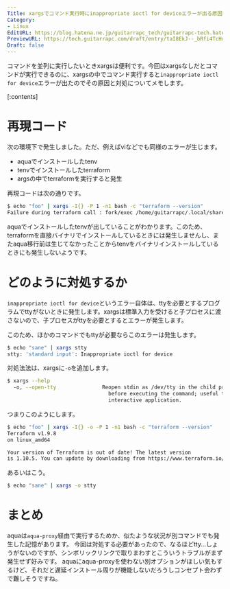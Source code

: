 ```yaml
---
Title: xargsでコマンド実行時にinappropriate ioctl for deviceエラーが出る原因と対処
Category:
- Linux
EditURL: https://blog.hatena.ne.jp/guitarrapc_tech/guitarrapc-tech.hatenablog.com/atom/entry/6802418398325005998
PreviewURL: https://tech.guitarrapc.com/draft/entry/taI8EkJ--_bRfi4TcHdR6VXUAy8
Draft: false
---
```


コマンドを並列に実行したいときxargsは便利です。今回はxargsなしだとコマンドが実行できるのに、xargsの中でコマンド実行すると`inappropriate ioctl for device`エラーが出たのでその原因と対処についてメモします。

[:contents]

# 再現コード

次の環境下で発生しました。ただ、例えばviなどでも同様のエラーが生じます。

* aquaでインストールしたtenv
* tenvでインストールしたterraform
* argsの中でterraformを実行すると発生

再現コードは次の通りです。

```sh
$ echo "foo" | xargs -I{} -P 1 -n1 bash -c "terraform --version"
Failure during terraform call : fork/exec /home/guitarrapc/.local/share/aquaproj-aqua/bin/tenv: inappropriate ioctl for device
```

aquaでインストールしたtenvが出していることがわかります。このため、terraformを直接バイナリでインストールしているときには発生しませんし、またaqua移行前は生じてなかったことからtenvをバイナリインストールしているときにも発生しないようです。

# どのように対処するか

`inappropriate ioctl for device`というエラー自体は、ttyを必要とするプログラムでttyがないときに発生します。xargsは標準入力を受けると子プロセスに渡さないので、子プロセスがttyを必要とするとエラーが発生します。

このため、ほかのコマンドでもttyが必要ならこのエラーは発生します。

```sh
$ echo "sane" | xargs stty
stty: 'standard input': Inappropriate ioctl for device
```

対処法法は、xargsに`-o`を追加します。

```sh
$ xargs --help
  -o, --open-tty               Reopen stdin as /dev/tty in the child process
                                 before executing the command; useful to run an
                                 interactive application.
```

つまりこのようにします。

```sh
$ echo "foo" | xargs -I{} -o -P 1 -n1 bash -c "terraform --version"
Terraform v1.9.8
on linux_amd64

Your version of Terraform is out of date! The latest version
is 1.10.5. You can update by downloading from https://www.terraform.io/downloads.html
```

あるいはこう。

```sh
$ echo "sane" | xargs -o stty
```

# まとめ

aquaは`aqua-proxy`経由で実行するためか、似たような状況が別コマンドでも発生した記憶があります。
今回は対処する必要があったので、なるほどtty...しょうがないのですが、シンボリックリンクで取りまわすとこういうトラブルがまず発生せず好みです。
aquaにaqua-proxyを使わない別オプションがほしい気もするけど、それだと遅延インストール周りが機能しないだろうしコンセプト会わずで難しそうですね。
